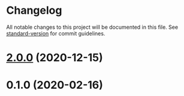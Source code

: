 # Changelog

All notable changes to this project will be documented in this file. See [standard-version](https://github.com/conventional-changelog/standard-version) for commit guidelines.

# [2.0.0](https://github.com/autero1/action-terragrunt/compare/v0.1.0...v2.0.0) (2020-12-15)




# 0.1.0 (2020-02-16)
